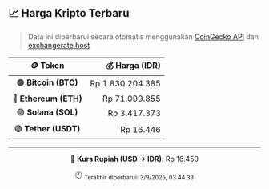

<!-- HARGA_KRIPTO -->
## 📈 Harga Kripto Terbaru

> Data ini diperbarui secara otomatis menggunakan [CoinGecko API](https://www.coingecko.com/) dan [exchangerate.host](https://exchangerate.host/)

<div align="center">

| 🪙 Token | 💰 Harga (IDR) |
|:------:|---------------:|
| 🟠 **Bitcoin (BTC)**   | Rp 1.830.204.385 |
| 🔵 **Ethereum (ETH)**  | Rp 71.099.855 |
| 🟣 **Solana (SOL)**    | Rp 3.417.373 |
| 🟢 **Tether (USDT)**   | Rp 16.446 |

---

💱 **Kurs Rupiah (USD → IDR)**: Rp 16.450

🕒 <sub>Terakhir diperbarui: 3/9/2025, 03.44.33</sub>

</div>
<!-- /HARGA_KRIPTO -->